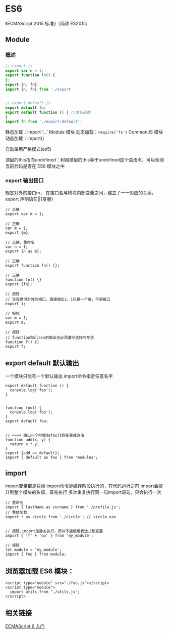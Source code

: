 # ES6

《ECMAScript 2015 标准》（简称 ES2015）


## Module

### 概述
```javascript
// export.js
export var n = 1;
export function fn() {
};
export {n, fn};
import {n, fn} from './export'


// export-default.js
export default fn;
export default function () { //匿名函数
}
import fn from './export-default';
```



静态加载：import '...'  Module 模块
动态加载：`require('fs')` CommonJS 模块
动态加载：import()

自动采用严格模式(es5)

顶层的this指向undefined：利用顶层的this等于undefined这个语法点，可以侦测当前代码是否在 ES6 模块之中


### export 输出接口
规定对外的接口m，
在接口名与模块内部变量之间，建立了一一对应的关系，
export 声明语句||{变量}
```
// 正确
export var m = 1;

// 正确
var m = 1;
export {m};

// 正确，重命名
var n = 1;
export {n as m};

// 正确
export function fn() {};

// 正确
function fn() {}
export {fn};
```


```
// 报错
// 没有提供对外的接口，直接输出1，1只是一个值，不是接口
export 1;

// 报错
var m = 1;
export m;

// 报错
// function和class的输出也必须遵守这样的写法
function f() {}
export f;

```


## export default 默认输出
一个模块只能有一个默认输出
import命令指定任意名字
```
export default function () {
  console.log('foo');
}


function foo() {
  console.log('foo');
}
export default foo;


// <==> 输出一个叫做default的变量或方法
function add(x, y) {
  return x * y;
}
export {add as default};
import { default as foo } from 'modules';
```

## import
import变量都是只读
import命令是编译阶段执行的，在代码运行之前
import会提升到整个模块的头部，首先执行
多次重复执行同一句import语句，只会执行一次
```
// 重命名
import { lastName as surname } from './profile.js';
// 整体加载
import * as circle from './circle'; // circle.xxx


// 报错,import是静态执行，所以不能使用表达式和变量
import { 'f' + 'oo' } from 'my_module';

// 报错
let module = 'my_module';
import { foo } from module;
```



## 浏览器加载 ES6 模块：
```
<script type="module" src="./foo.js"></script>
<script type="module">
  import utils from "./utils.js";
</script>
```


## 相关链接

[ECMAScript 6 入门](http://es6.ruanyifeng.com/#docs/module#export-%E5%91%BD%E4%BB%A4)